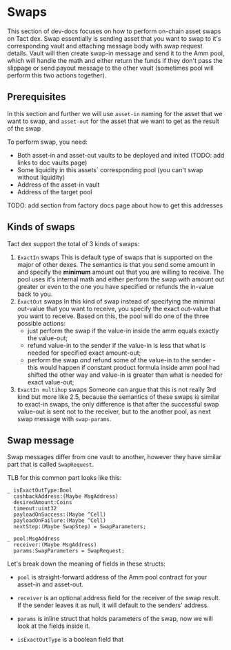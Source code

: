 # Swaps

This section of dev-docs focuses on how to perform on-chain asset swaps on Tact dex. Swap essentially is sending asset that you want to swap to it's corresponding vault and attaching message body with swap request details. Vault will then create swap-in message and send it to the Amm pool, which will handle the math and either return the funds if they don't pass the slippage or send payout message to the other vault (sometimes pool will perform this two actions together).

## Prerequisites

In this section and further we will use `asset-in` naming for the asset that we want to swap, and `asset-out` for the asset that we want to get as the result of the swap

To perform swap, you need:

- Both asset-in and asset-out vaults to be deployed and inited (TODO: add links to doc vaults page)
- Some liquidity in this assets` corresponding pool (you can't swap without liquidity)
- Address of the asset-in vault
- Address of the target pool

TODO: add section from factory docs page about how to get this addresses

## Kinds of swaps

Tact dex support the total of 3 kinds of swaps:

1. `ExactIn` swaps
   This is default type of swaps that is supported on the major of other dexes. The semantics is that you send some amount in and specify the **minimum** amount out that you are willing to receive. The pool uses it's internal math and either perform the swap with amount out greater or even to the one you have specified or refunds the in-value back to you.
2. `ExactOut` swaps
   In this kind of swap instead of specifying the minimal out-value that you want to receive, you specify the exact out-value that you want to receive. Based on this, the pool will do one of the three possible actions:
    - just perform the swap if the value-in inside the amm equals exactly the value-out;
    - refund value-in to the sender if the value-in is less that what is needed for specified exact amount-out;
    - perform the swap _and_ refund some of the value-in to the sender - this would happen if constant product formula inside amm pool had shifted the other way and value-in is greater than what is needed for exact value-out;
3. `ExactIn multihop` swaps
    Someone can argue that this is not really 3rd kind but more like 2.5, because the semantics of these swaps is similar to exact-in swaps, the only difference is that after the successful swap value-out is sent not to the receiver, but to the another pool, as next swap message with `swap-params`.

## Swap message

Swap messages differ from one vault to another, however they have similar part that is called `SwapRequest`.

TLB for this common part looks like this:

```tlb
_ isExactOutType:Bool
  cashbackAddress:(Maybe MsgAddress)
  desiredAmount:Coins
  timeout:uint32
  payloadOnSuccess:(Maybe ^Cell)
  payloadOnFailure:(Maybe ^Cell)
  nextStep:(Maybe SwapStep) = SwapParameters;

_ pool:MsgAddress
  receiver:(Maybe MsgAddress)
  params:SwapParameters = SwapRequest;
```

Let's break down the meaning of fields in these structs:

- `pool` is straight-forward address of the Amm pool contract for your asset-in and asset-out.

- `receiver` is an optional address field for the receiver of the swap result. If the sender leaves it as null, it will default to the senders' address.

- `params` is inline struct that holds parameters of the swap, now we will look at the fields inside it.

- `isExactOutType` is a boolean field that
